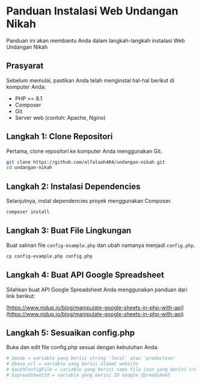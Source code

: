 # Panduan Instalasi Web Undangan Nikah

Panduan ini akan membantu Anda dalam langkah-langkah instalasi Web Undangan Nikah

## Prasyarat

Sebelum memulai, pastikan Anda telah menginstal hal-hal berikut di komputer Anda:

-   PHP >= 8.1
-   Composer
-   Git
-   Server web (contoh: Apache, Nginx)

## Langkah 1: Clone Repositori

Pertama, clone repositori ke komputer Anda menggunakan Git.

```bash
git clone https://github.com/alfalaah404/undangan-nikah.git
cd undangan-nikah
```

## Langkah 2: Instalasi Dependencies

Selanjutnya, instal dependencies proyek menggunakan Composer.

```bash
composer install
```

## Langkah 3: Buat File Lingkungan

Buat salinan file `config-example.php` dan ubah namanya menjadi `config.php`.

```bash
cp config-example.php config.php
```

## Langkah 4: Buat API Google Spreadsheet

Silahkan buat API Google Spreadsheet Anda menggunakan panduan dari link berikut:

[https://www.nidup.io/blog/manipulate-google-sheets-in-php-with-api](https://www.nidup.io/blog/manipulate-google-sheets-in-php-with-api)

## Langkah 5: Sesuaikan config.php

Buka dan edit file config.php sesuai dengan kebutuhan Anda.

```bash
# $mode = variable yang berisi string 'local' atau 'production'
# $base_url = variable yang berisi alamat website
# $authConfigFile = variable yang berisi nama file json yang berisi credential API Google
# $spreadsheetId = variable yang berisi ID Google Spreadsheet
```
